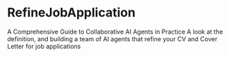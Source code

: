 # RefineJobApplication
A Comprehensive Guide to Collaborative AI Agents in Practice A look at the definition, and building a team of AI agents that refine your CV and Cover Letter for job applications
